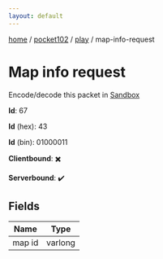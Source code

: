 ```yaml
---
layout: default
---
```


[home](/)  /  [pocket102](/protocol/pocket102)  /  [play](/protocol/pocket102/play)  /  map-info-request

# Map info request

Encode/decode this packet in [Sandbox](../../../sandbox/pocket102#Play.MapInfoRequest)

**Id**: 67

**Id** (hex): 43

**Id** (bin): 01000011

**Clientbound**: ✖️

**Serverbound**: ✔️

## Fields

Name | Type
---|---
map id | varlong
